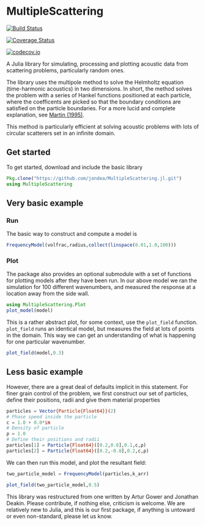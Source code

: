 # MultipleScattering

[![Build Status](https://travis-ci.org/jondea/MultipleScattering.jl.svg?branch=master)](https://travis-ci.org/jondea/MultipleScattering.jl)

[![Coverage Status](https://coveralls.io/repos/jondea/MultipleScattering.jl/badge.svg?branch=master&service=github)](https://coveralls.io/github/jondea/MultipleScattering.jl?branch=master)

[![codecov.io](http://codecov.io/github/jondea/MultipleScattering.jl/coverage.svg?branch=master)](http://codecov.io/github/jondea/MultipleScattering.jl?branch=master)

A Julia library for simulating, processing and plotting acoustic data from
scattering problems, particularly random ones.

The library uses the multipole method to solve the Helmholtz equation 
(time-harmonic acoustics) in two dimensions.
In short, the method solves the problem with a series of Hankel functions 
positioned at each particle, where the coefficents are picked so that the 
boundary conditions are satisfied on the particle boundaries.
For a more lucid and complete explanation, see [Martin (1995)](https://www.google.co.uk/url?sa=t&rct=j&q=&esrc=s&source=web&cd=1&cad=rja&uact=8&ved=0ahUKEwiOxbXQyPTUAhUFLFAKHTD7Ah8QFggtMAA&url=https%3A%2F%2Fpdfs.semanticscholar.org%2F8bd3%2F38ec62affc5c89592a9d6d13f1ee6a7d7e53.pdf&usg=AFQjCNH8qfr55Z4ySeHt1vEan4pTwAUL2g).

This method is particularly efficient at solving acoustic problems with lots of
circular scatterers set in an infinite domain.

## Get started
To get started, download and include the basic library
```julia
Pkg.clone("https://github.com/jondea/MultipleScattering.jl.git")
using MultipleScattering
```
## Very basic example
### Run
The basic way to construct and compute a model is
```julia
FrequencyModel(volfrac,radius,collect(linspace(0.01,1.0,100)))
```
### Plot
The package also provides an optional submodule with a set of functions for plotting models after they have been run.
In our above model we ran the simulation for 100 different wavenumbers, and measured the response at a location away from the side wall.
```julia
using MultipleScattering.Plot
plot_model(model)
```

This is a rather abstract plot, for some context, use the `plot_field` function.
`plot_field` runs an identical model, but measures the field at lots of points 
in the domain.
This way we can get an understanding of what is happening for one particular 
wavenumber.

```julia
plot_field(model,0.3)
```

## Less basic example
However, there are a great deal of defaults implicit in this statement.
For finer grain control of the problem, we first construct our set of particles,
define their positions, radii and give them material properties
```julia
particles = Vector{Particle{Float64}}(2)
# Phase speed inside the particle
c = 1.0 + 0.0*im
# Density of particle
ρ = 1.0
# Define their positions and radii
particles[1] = Particle{Float64}([0.2,0.8],0.1,c,ρ)
particles[2] = Particle{Float64}([0.2,-0.8],0.2,c,ρ)
```

We can then run this model, and plot the resultant field:
```julia
two_particle_model = FrequencyModel(particles,k_arr)

plot_field(two_particle_model,0.5)
```

This library was restructured from one written by Artur Gower and Jonathan 
Deakin.
Please contribute, if nothing else, criticism is welcome.
We are relatively new to Julia, and this is our first package, if anything is
untoward or even non-standard, please let us know.
